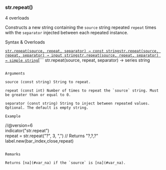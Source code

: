 ### str.repeat()

4 overloads

Constructs a new string containing the `source` string repeated `repeat` times with the `separator` injected between each repeated instance.

Syntax & Overloads

[```
str.repeat(source, repeat, separator) → const string
```](#fun_str.repeat-0)[```
str.repeat(source, repeat, separator) → input string
```](#fun_str.repeat-1)[```
str.repeat(source, repeat, separator) → simple string
```](#fun_str.repeat-2)[```
str.repeat(source, repeat, separator) → series string
```](#fun_str.repeat-3)

Arguments

source (const string) String to repeat.

repeat (const int) Number of times to repeat the `source` string. Must be greater than or equal to 0.

separator (const string) String to inject between repeated values. Optional. The default is empty string.

Example

```
//@version=6  
indicator("str.repeat")  
repeat = str.repeat("?", 3, ",") // Returns "?,?,?"  
label.new(bar_index,close,repeat)
```

Remarks

Returns [na](#var_na) if the `source` is [na](#var_na).
